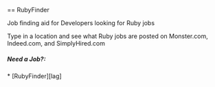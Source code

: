 == RubyFinder

Job finding aid for Developers looking for Ruby jobs

Type in a location and see what Ruby jobs are posted on Monster.com, Indeed.com, and SimplyHired.com

<h5>Need a Job?:</h5> 
  * [RubyFinder][lag]


[lag]: https://rubyfinder.herokuapp.com/
